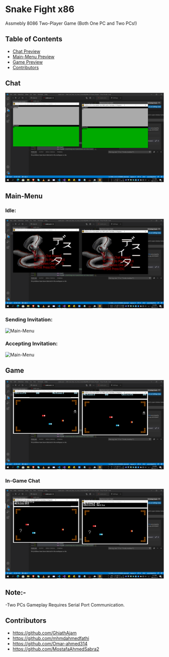 # Snake Fight x86
Assmebly 8086 Two-Player Game (Both One PC and Two PCs!)


## Table of Contents
- [Chat Preview](#Chat)
- [Main-Menu Preview](#Main-Menu)
- [Game Preview](#Game)
- [Contributors](#Contributors)


## Chat
![Chat](Screenshots/Chat.png)

## Main-Menu
### Idle:
![Main-Menu](Screenshots/Main_Menu_Idle.png)
### Sending Invitation:
![Main-Menu](Screenshots/Main_Menu_Inv.png)
### Accepting Invitation:
![Main-Menu](Screenshots/Main_Menu_Inv_Accepted.png)

## Game
![Game](Screenshots/In-Game.png)
### In-Game Chat
![In-Game Chat](Screenshots/In_Game_Chat.png)

## Note:-
-Two PCs Gameplay Requires Serial Port Communication.

## Contributors
- https://github.com/GhiathAjam
- https://github.com/mhmdahmedfathi
- https://github.com/Omar-ahmed314
- https://github.com/MostafaAhmedSabra2



